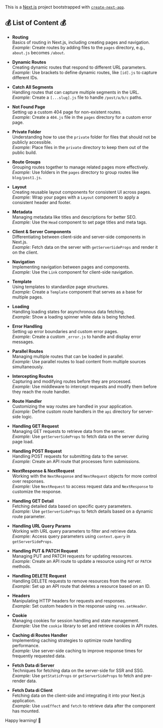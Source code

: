 This is a [Next.js](https://nextjs.org/) project bootstrapped with [`create-next-app`](https://github.com/vercel/next.js/tree/canary/packages/create-next-app).

## 💰 List of Content 💰

- **Routing**  
  Basics of routing in Next.js, including creating pages and navigation.  
  *Example:* Create routes by adding files to the `pages` directory, e.g., `about.js` becomes `/about`.

- **Dynamic Routes**  
  Creating dynamic routes that respond to different URL parameters.  
  *Example:* Use brackets to define dynamic routes, like `[id].js` to capture different IDs.

- **Catch All Segments**  
  Handling routes that can capture multiple segments in the URL.  
  *Example:* Create a `[...slug].js` file to handle `/post/a/b/c` paths.

- **Not Found Page**  
  Setting up a custom 404 page for non-existent routes.  
  *Example:* Create a `404.js` file in the `pages` directory for a custom error page.

- **Private Folder**  
  Understanding how to use the `private` folder for files that should not be publicly accessible.  
  *Example:* Place files in the `private` directory to keep them out of the public build.

- **Route Groups**  
  Grouping routes together to manage related pages more effectively.  
  *Example:* Use folders in the `pages` directory to group routes like `blog/post1.js`.

- **Layout**  
  Creating reusable layout components for consistent UI across pages.  
  *Example:* Wrap your pages with a `Layout` component to apply a consistent header and footer.

- **Metadata**  
  Managing metadata like titles and descriptions for better SEO.  
  *Example:* Use the `Head` component to set page titles and meta tags.

- **Client & Server Components**  
  Differentiating between client-side and server-side components in Next.js.  
  *Example:* Fetch data on the server with `getServerSideProps` and render it on the client.

- **Navigation**  
  Implementing navigation between pages and components.  
  *Example:* Use the `Link` component for client-side navigation.

- **Template**  
  Using templates to standardize page structures.  
  *Example:* Create a `Template` component that serves as a base for multiple pages.

- **Loading**  
  Handling loading states for asynchronous data fetching.  
  *Example:* Show a loading spinner while data is being fetched.

- **Error Handling**  
  Setting up error boundaries and custom error pages.  
  *Example:* Create a custom `_error.js` to handle and display error messages.

- **Parallel Routes**  
  Managing multiple routes that can be loaded in parallel.  
  *Example:* Use parallel routes to load content from multiple sources simultaneously.

- **Intercepting Routes**  
  Capturing and modifying routes before they are processed.  
  *Example:* Use middleware to intercept requests and modify them before they reach the route handler.

- **Route Handler**  
  Customizing the way routes are handled in your application.  
  *Example:* Define custom route handlers in the `api` directory for server-side logic.

- **Handling GET Request**  
  Managing GET requests to retrieve data from the server.  
  *Example:* Use `getServerSideProps` to fetch data on the server during page load.

- **Handling POST Request**  
  Handling POST requests for submitting data to the server.  
  *Example:* Create an API route that processes form submissions.

- **NextResponse & NextRequest**  
  Working with the `NextResponse` and `NextRequest` objects for more control over responses.  
  *Example:* Use `NextRequest` to access request data and `NextResponse` to customize the response.

- **Handling GET Detail**  
  Fetching detailed data based on specific query parameters.  
  *Example:* Use `getServerSideProps` to fetch details based on a dynamic route parameter.

- **Handling URL Query Params**  
  Working with URL query parameters to filter and retrieve data.  
  *Example:* Access query parameters using `context.query` in `getServerSideProps`.

- **Handling PUT & PATCH Request**  
  Managing PUT and PATCH requests for updating resources.  
  *Example:* Create an API route to update a resource using `PUT` or `PATCH` methods.

- **Handling DELETE Request**  
  Handling DELETE requests to remove resources from the server.  
  *Example:* Set up an API route that deletes a resource based on an ID.

- **Headers**  
  Manipulating HTTP headers for requests and responses.  
  *Example:* Set custom headers in the response using `res.setHeader`.

- **Cookie**  
  Managing cookies for session handling and state management.  
  *Example:* Use the `cookie` library to set and retrieve cookies in API routes.

- **Caching di Routes Handler**  
  Implementing caching strategies to optimize route handling performance.  
  *Example:* Use server-side caching to improve response times for frequently requested data.

- **Fetch Data di Server**  
  Techniques for fetching data on the server-side for SSR and SSG.  
  *Example:* Use `getStaticProps` or `getServerSideProps` to fetch and pre-render data.

- **Fetch Data di Client**  
  Fetching data on the client-side and integrating it into your Next.js application.  
  *Example:* Use `useEffect` and `fetch` to retrieve data after the component has mounted.


Happy learning! 🚀
